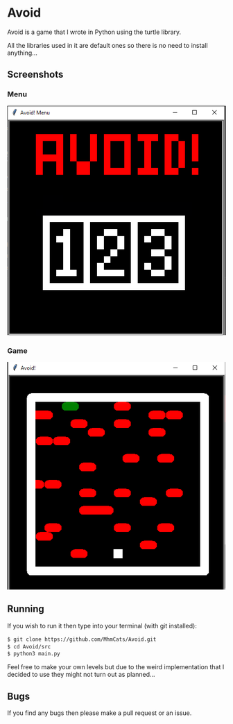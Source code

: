# Avoid

Avoid is a game that I wrote in Python using the turtle library.

All the libraries used in it are default ones so there is no need to install anything...

## Screenshots

### Menu

![Menu](https://github.com/MhmCats/Avoid/blob/main/assets/menu.png)

### Game

![Game](https://github.com/MhmCats/Avoid/blob/main/assets/game.png)


## Running

If you wish to run it then type into your terminal (with git installed):

```sh
$ git clone https://github.com/MhmCats/Avoid.git
$ cd Avoid/src
$ python3 main.py
```

Feel free to make your own levels but due to the weird implementation that I decided to use they might not turn out as planned...

## Bugs

If you find any bugs then please make a pull request or an issue.
